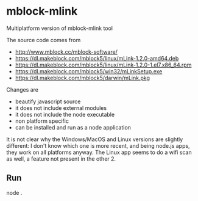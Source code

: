 # mblock-mlink
Multiplatform version of mblock-mlink tool

The source code comes from
- http://www.mblock.cc/mblock-software/
- https://dl.makeblock.com/mblock5/linux/mLink-1.2.0-amd64.deb
- https://dl.makeblock.com/mblock5/linux/mLink-1.2.0-1.el7.x86_64.rpm
- https://dl.makeblock.com/mblock5/win32/mLinkSetup.exe
- https://dl.makeblock.com/mblock5/darwin/mLink.pkg

Changes are
- beautify javascript source
- it does not include external modules
- it does not include the node executable
- non platform specific
- can be installed and run as a node application

It is not clear why the Windows/MacOS and Linux versions are slightly different: I don't know which one is more recent, and being node.js apps, they work on all platforms anyway.
The Linux app seems to do a wifi scan as well, a feature not present in the other 2.

## Run

node .
